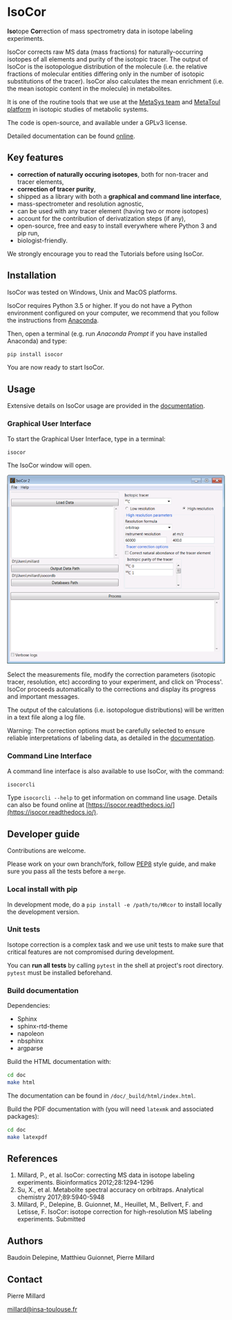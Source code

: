 # IsoCor

**Iso**tope **Cor**rection of mass spectrometry data in isotope labeling experiments.

IsoCor corrects raw MS data (mass fractions) for
naturally-occurring isotopes of all elements and purity of the
isotopic tracer.
The output of IsoCor is the isotopologue distribution of the molecule
(i.e. the relative fractions of molecular entities differing only in the number
of isotopic substitutions of the tracer). IsoCor also calculates
the mean enrichment (i.e. the mean isotopic content in the molecule) in metabolites.

It is one of the routine tools that we use at the [MetaSys team](http://www.lisbp.fr/en/research/integrated-metabolism-and-dynamics-of-metabolic-systems.html) and [MetaToul platform](https://www6.toulouse.inra.fr/metatoul_eng/) in isotopic studies of metabolic systems.

The code is open-source, and available under a GPLv3 license.

Detailed documentation can be found [online](https://isocor.readthedocs.io/).

## Key features
* **correction of naturally occuring isotopes**, both for non-tracer and tracer elements,
* **correction of tracer purity**,
* shipped as a library with both a **graphical and command line interface**,
* mass-spectrometer and resolution agnostic,
* can be used with any tracer element (having two or more isotopes)
* account for the contribution of derivatization steps (if any),
* open-source, free and easy to install everywhere where Python 3 and pip run,
* biologist-friendly.

We strongly encourage you to read the Tutorials before using IsoCor.

## Installation
IsoCor was tested on Windows, Unix and MacOS platforms.

IsoCor requires Python 3.5 or higher. If you do not have a Python environment
configured on your computer, we recommend that you follow the instructions
from [Anaconda](https://www.anaconda.com/download/).

Then, open a terminal (e.g. run *Anaconda Prompt* if you have installed Anaconda) and type:

```bash
pip install isocor
```
You are now ready to start IsoCor.

## Usage
Extensive details on IsoCor usage are provided in the [documentation](https://isocor.readthedocs.io/).

### Graphical User Interface

To start the Graphical User Interface, type in a terminal:

```bash
isocor
```

The IsoCor window will open.

![screenshot_GUI](doc/_static/isocor_GUI.png)

Select the measurements file, modify the correction parameters (isotopic tracer, resolution, etc) according to your experiment,
and click on 'Process'. IsoCor proceeds automatically to the corrections and display its progress
and important messages.

The output of the calculations (i.e. isotopologue distributions) will be written in a text file
along a log file.

Warning: The correction options must be carefully selected to ensure reliable interpretations of labeling data, as detailed in the [documentation](https://isocor.readthedocs.io/).

### Command Line Interface

A command line interface is also available to use IsoCor, with the command:

```bash
isocorcli
```

Type `isocorcli --help` to get information on command line usage. Details can also be found online at [https://isocor.readthedocs.io/](https://isocor.readthedocs.io/).


## Developer guide
Contributions are welcome.

Please work on your own branch/fork,
follow [PEP8](https://www.python.org/dev/peps/pep-0008/) style guide,
and make sure you pass all the tests before a `merge`.

### Local install with pip
In development mode, do a `pip install -e /path/to/HRcor` to install
locally the development version.

### Unit tests
Isotope correction is a complex task and we use unit tests to make sure
that critical features are not compromised during development.

You can **run all tests** by calling
`pytest` in the shell
at project's root directory. `pytest` must be installed beforehand.

### Build documentation

Dependencies:
* Sphinx
* sphinx-rtd-theme
* napoleon
* nbsphinx
* argparse

Build the HTML documentation with:

```bash
cd doc
make html
```

The documentation can be found in `/doc/_build/html/index.html`.


Build the PDF documentation with (you will need `latexmk` and associated packages):

```bash
cd doc
make latexpdf
```

## References
1. Millard, P., et al. IsoCor: correcting MS data in isotope labeling experiments. Bioinformatics 2012;28:1294-1296
2. Su, X., et al. Metabolite spectral accuracy on orbitraps. Analytical chemistry 2017;89:5940-5948
3. Millard, P., Delepine, B. Guionnet, M., Heuillet, M., Bellvert, F. and Letisse, F. IsoCor: isotope correction for high-resolution MS labeling experiments. Submitted

## Authors
Baudoin Delepine, Matthieu Guionnet, Pierre Millard


## Contact
Pierre Millard

millard@insa-toulouse.fr
